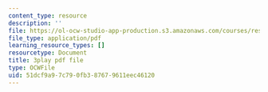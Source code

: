```yaml
---
content_type: resource
description: ''
file: https://ol-ocw-studio-app-production.s3.amazonaws.com/courses/res-18-009-learn-differential-equations-up-close-with-gilbert-strang-and-cleve-moler-fall-2015/51dcf9a97c790fb387679611eec46120_E97SZm2ZrBo.pdf
file_type: application/pdf
learning_resource_types: []
resourcetype: Document
title: 3play pdf file
type: OCWFile
uid: 51dcf9a9-7c79-0fb3-8767-9611eec46120
---
```

